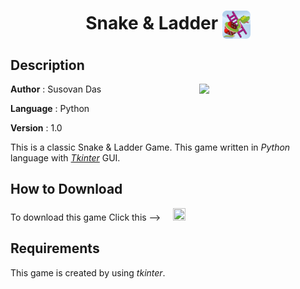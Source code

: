 #
**<H1 align = "center">Snake & Ladder <img align= "center" height=45 src="assets/icon.png"></H1>**

## Description

<img align= "right" width=40% src="https://github.com/SusovanGithub/Python-Games/blob/master/Assets/snake&ladder.gif">

**Author** : Susovan Das

**Language** : Python

**Version** : 1.0

This is a classic Snake & Ladder Game. This game written in _Python_ language with [_Tkinter_](https://docs.python.org/3/library/tkinter.html) GUI.

## How to Download

To download this game Click this --> &nbsp; &nbsp; [<img src="https://github.com/SusovanGithub/Python-Games/blob/master/Assets/.download_icon.png" width="20" height="20"/>][DownGit]

## Requirements

This game is created by using _tkinter_.

<!--Inner Links-->
[DownGit]: https://minhaskamal.github.io/DownGit/#/home?url=https://github.com/SusovanGithub/Python-Games/Snake&Ladder
